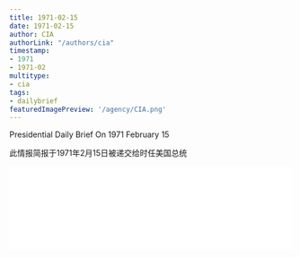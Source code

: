 ```yaml
---
title: 1971-02-15
date: 1971-02-15
author: CIA 
authorLink: "/authors/cia"
timestamp: 
- 1971
- 1971-02
multitype: 
- cia
tags: 
- dailybrief
featuredImagePreview: '/agency/CIA.png'
---
```



Presidential Daily Brief On 1971 February 15

此情报简报于1971年2月15日被递交给时任美国总统

<!--more-->





<div id="over" style="width:100%; overflow:hidden"> <iframe id="sFrame" name="sFrame" frameborder="no" border="0"  allowfullscreen marginwidth="0" scrolling="no" src = " /CIA/1971-02-15.html "  style = " position:absulute; width: 806px; top: 300;" > </iframe> </div>